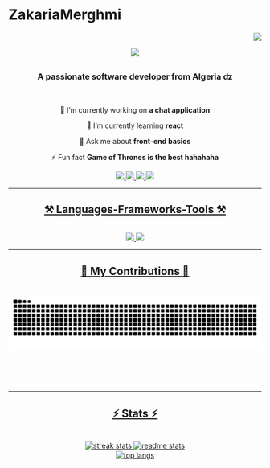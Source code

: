 ﻿# ZakariaMerghmi

<img align="right" src="https://visitor-badge.laobi.icu/badge?page_id=ZakariaMerghmi.README.md" />
<h1 align="center">
    <img src="https://readme-typing-svg.herokuapp.com/?font=Righteous&size=35&center=true&vCenter=true&width=500&height=70&duration=4000&lines=Hi+There!+👋;+I'm+Zakaria+Merghmi!;" />
</h1>
<h3 align="center">A passionate software developer from Algeria ʣ </h3>
<br/>

<div align="center">
 
 🔭 I’m currently working on **a chat application**
 
 🌱 I’m currently learning **react**

💬 Ask me about **front-end basics**

⚡ Fun fact **Game of Thrones is the best hahahaha**
<div align="center"> 
  <a href="mailto:zakariaprogrammieren@gmail.com">
    <img src="https://img.shields.io/badge/Gmail-333333?style=for-the-badge&logo=gmail&logoColor=red" />
  </a>
  <a href="https://linkedin.com/in/zakaria-merghmi-77877a312" target="_self">
       <img src="https://img.shields.io/badge/LinkedIn-0077B5?style=for-the-badge&logo=linkedin&logoColor=white" target="_blank" />
  </a>
    <a href="https://www.instagram.com/dev_with__zakaria?utm_source=ig_web_button_share_sheet&igsh=ZDNlZDc0MzIxNw==" target="_blank">
        <img src="https://img.shields.io/badge/Instagram-E4405F?style=for-the-badge&logo=instagram&logoColor=white">
    </a>
    <a href="https://www.tiktok.com/@dev_with__zakaria?is_from_webapp=1&sender_device=pc">
       <img src="https://img.shields.io/badge/TikTok-%23000000.svg?style=for-the-badge&logo=TikTok&logoColor=white")
    </a>
</div>
<hr/>
 
<h2 align="center">⚒️ Languages-Frameworks-Tools ⚒️</h2>
<br/>
<div align="center">
    <img src="https://skillicons.dev/icons?i=html,css,vscode,github,figma" />
    <img src="https://skillicons.dev/icons?i=javascript,c" /><br>
</div>
<hr/>

<div align="center">
  <h2>🐍 My Contributions 🐍</h2>
  <br>
  <img alt="snake eating my contributions" src="https://raw.githubusercontent.com/ZakariaMerghmi/ZakariaMerghmi/output/github-contribution-grid-snake.svg" />
  
  <br/><br/><br/>
</div>
<hr/>

<h2 align="center">⚡ Stats ⚡</h2>
<br>
<div align=center>
  <img width=390 src="https://github-readme-streak-stats-salesp07.vercel.app/?user=ZakariaMerghmi&count_private=true&theme=react&border_radius=10" alt="streak stats"/>
  <img width=390 src="https://github-readme-stats-salesp07.vercel.app/api?username=ZakariaMerghmi&count_private=true&show_icons=true&theme=react&rank_icon=github&border_radius=10" alt="readme stats" />
  <br/>
  <img width=325 align="center" src="https://github-readme-statsZakariaMerghmi.vercel.app/api/top-langs/?username=ZakariaMerghmi&hide=HTML&langs_count=8&layout=compact&theme=react&border_radius=10&size_weight=0.5&count_weight=0.5&exclude_repo=github-readme-stats" alt="top langs" />
</div>

<br/><br/>
